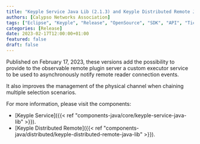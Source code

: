 ```yaml
---
title: "Keyple Service Java Lib (2.1.3) and Keyple Distributed Remote Java Lib (2.1.0) are available!"
authors: [Calypso Networks Association]
tags: ["Eclipse", "Keyple", "Release", "OpenSource", "SDK", "API", "Ticketing", "Distributed"]
categories: [Release]
date: 2023-02-17T12:00:00+01:00
featured: false
draft: false
---
```


Published on February 17, 2023, these versions add the possibility to provide to the observable remote plugin server 
a custom executor service to be used to asynchronously notify remote reader connection events.

It also improves the management of the physical channel when chaining multiple selection scenarios.

For more information, please visit the components:
- [Keyple Service]({{< ref "components-java/core/keyple-service-java-lib" >}}).
- [Keyple Distributed Remote]({{< ref "components-java/distributed/keyple-distributed-remote-java-lib" >}}).